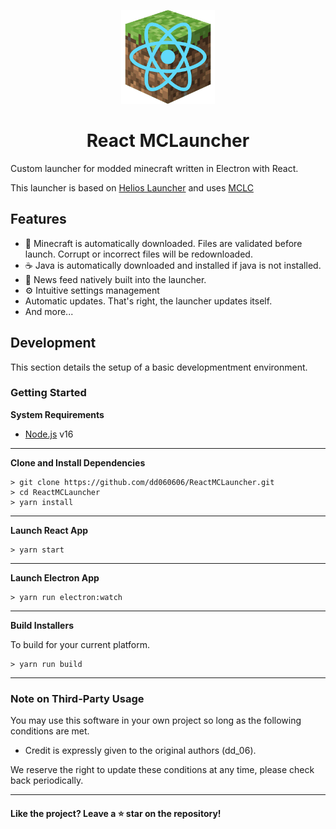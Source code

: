 <p align="center"><img src="./public/assets/logo.png" width="150px" height="150px" alt="logo"></p>

<h1 align="center">React MCLauncher</h1>

Custom launcher for modded minecraft written in Electron with React.

This launcher is based on [Helios Launcher][helioslauncher] and uses [MCLC][mclc]

## Features

- 📂 Minecraft is automatically downloaded. Files are validated before launch. Corrupt or incorrect files will be redownloaded.
- ☕ Java is automatically downloaded and installed if java is not installed.
- 📰 News feed natively built into the launcher.
- ⚙️ Intuitive settings management
- Automatic updates. That's right, the launcher updates itself.
- And more...

## Development

This section details the setup of a basic developmentment environment.

### Getting Started

**System Requirements**

- [Node.js][nodejs] v16

---

**Clone and Install Dependencies**

```console
> git clone https://github.com/dd060606/ReactMCLauncher.git
> cd ReactMCLauncher
> yarn install
```

---

**Launch React App**

```console
> yarn start
```

---

**Launch Electron App**

```console
> yarn run electron:watch
```

---

**Build Installers**

To build for your current platform.

```console
> yarn run build
```

---

### Note on Third-Party Usage

You may use this software in your own project so long as the following conditions are met.

- Credit is expressly given to the original authors (dd_06).

We reserve the right to update these conditions at any time, please check back periodically.

---

#### Like the project? Leave a ⭐ star on the repository!

[nodejs]: https://nodejs.org/en/ "Node.js"
[helioslauncher]: https://github.com/dscalzi/HeliosLauncher "Helios Launcher"
[mclc]: https://github.com/Pierce01/MinecraftLauncher-core "MCLC"
